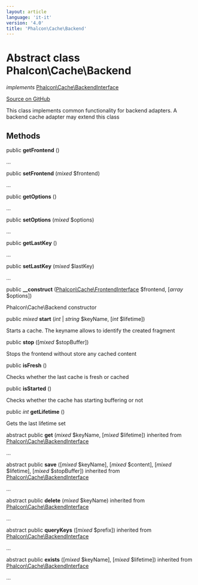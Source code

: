 ```yaml
---
layout: article
language: 'it-it'
version: '4.0'
title: 'Phalcon\Cache\Backend'
---
```


# Abstract class **Phalcon\Cache\Backend**

*implements* [Phalcon\Cache\BackendInterface](api/Phalcon_Cache_BackendInterface)

<a href="https://github.com/phalcon/cphalcon/tree/v4.0.0/phalcon/cache/backend.zep" class="btn btn-default btn-sm">Source on GitHub</a>

This class implements common functionality for backend adapters. A backend cache adapter may extend this class

## Methods

public **getFrontend** ()

...

public **setFrontend** (*mixed* $frontend)

...

public **getOptions** ()

...

public **setOptions** (*mixed* $options)

...

public **getLastKey** ()

...

public **setLastKey** (*mixed* $lastKey)

...

public **__construct** ([Phalcon\Cache\FrontendInterface](api/Phalcon_Cache_FrontendInterface) $frontend, [*array* $options])

Phalcon\Cache\Backend constructor

public *mixed* **start** (*int* | *string* $keyName, [*int* $lifetime])

Starts a cache. The keyname allows to identify the created fragment

public **stop** ([*mixed* $stopBuffer])

Stops the frontend without store any cached content

public **isFresh** ()

Checks whether the last cache is fresh or cached

public **isStarted** ()

Checks whether the cache has starting buffering or not

public *int* **getLifetime** ()

Gets the last lifetime set

abstract public **get** (*mixed* $keyName, [*mixed* $lifetime]) inherited from [Phalcon\Cache\BackendInterface](api/Phalcon_Cache_BackendInterface)

...

abstract public **save** ([*mixed* $keyName], [*mixed* $content], [*mixed* $lifetime], [*mixed* $stopBuffer]) inherited from [Phalcon\Cache\BackendInterface](api/Phalcon_Cache_BackendInterface)

...

abstract public **delete** (*mixed* $keyName) inherited from [Phalcon\Cache\BackendInterface](api/Phalcon_Cache_BackendInterface)

...

abstract public **queryKeys** ([*mixed* $prefix]) inherited from [Phalcon\Cache\BackendInterface](api/Phalcon_Cache_BackendInterface)

...

abstract public **exists** ([*mixed* $keyName], [*mixed* $lifetime]) inherited from [Phalcon\Cache\BackendInterface](api/Phalcon_Cache_BackendInterface)

...